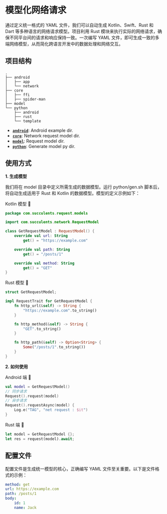 # 模型化网络请求

通过定义统一格式的 YAML 文件，我们可以自动生成 Kotlin、Swift、Rust 和 Dart 等多种语言的网络请求模型。项目利用 Rust 模块来执行实际的网络请求，确保不同平台间的请求和响应保持一致。一次编写 YAML 文件，即可生成一致的多端网络模型，从而简化跨语言开发中的数据处理和网络交互。

## 项目结构

```
.
├── android
│   ├── app
│   └── network
├── core
│   ├── ffi
│   ├── spider-man
├── model
└── python
    ├── android
    ├── rust
    └── template
```

- **[`android`](#android)**: Android example dir.
- **[`core`](#core)**: Network request model dir.
- **[`model`](#model)**: Request model dir.
- **[`python`](#python)**: Generate model py dir.

## 使用方式
**1. 生成模型**

我们将在 model 目录中定义所需生成的数据模型。运行 python/gen.sh 脚本后，将自动生成适用于 Rust 和 Kotlin 的数据模型。模型的定义示例如下：

Kotlin 模型 🌰 
``` kotlin
package com.succulents.request.models

import com.succulents.network.RequestModel

class GetRequestModel : RequestModel() {
    override val url: String
        get() = "https://example.com"

    override val path: String
        get() = "/posts/1"

    override val method: String
        get() = "GET"
}
```

Rust 模型 🌰 
``` rust
struct GetRequestModel;

impl RequestTrait for GetRequestModel {
    fn http_url(&self) -> String {
        "https://example.com".to_string()
    }

    fn http_method(&self) -> String {
        "GET".to_string()
    }

    fn http_path(&self) -> Option<String> {
        Some("/posts/1".to_string())
    }
}
```

**2. 如何使用**

Android 端 🌰
```kotlin
val model = GetRequestModel()
// 同步请求
Request().request(model)
// 异步请求
Request().requestAsync(model) {
    Log.e("TAG", "net request : $it")
}
```

Rust 端 🌰
```rust
let model = GetRequestModel {};
let res = request(model).await;
```

## 配置文件

配置文件是生成统一模型的核心，正确编写 YAML 文件至关重要。以下是文件格式的示例：

``` yaml
method: get
url: https://example.com
path: /posts/1
body:
    id: 1
    name: Jack
```
